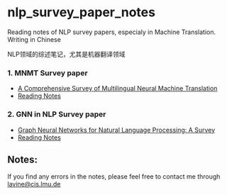 # nlp_survey_paper_notes
Reading notes of NLP survey papers, especialy in Machine Translation. Writing in Chinese

NLP领域的综述笔记，尤其是机器翻译领域

### 1. MNMT Survey paper
+ [A Comprehensive Survey of Multilingual Neural Machine Translation](https://arxiv.org/abs/2001.01115)
+ [Reading Notes](https://github.com/lavine-lmu/nlp_survey_paper_notes/blob/main/survey_MNMT.md)
### 2. GNN in NLP Survey paper
+ [Graph Neural Networks for Natural Language Processing: A Survey](https://arxiv.org/pdf/2106.06090.pdf)
+ [Reading Notes](https://github.com/lavine-lmu/nlp_survey_paper_notes/blob/main/survey_GNN_in_NLP.md)

## Notes:
If you find any errors in the notes, please feel free to contact me through [lavine@cis.lmu.de](lavine@cis.lmu.de)
